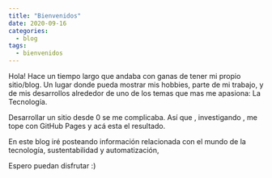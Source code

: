 ```yaml
---
title: "Bienvenidos"
date: 2020-09-16
categories:
  - blog
tags:
  - bienvenidos
---
```


Hola! Hace un tiempo largo que andaba con ganas de tener mi propio sitio/blog. Un lugar donde pueda mostrar mis hobbies, parte de mi trabajo, y de mis desarrollos alrededor de uno de los temas que mas me apasiona: La Tecnología.

Desarrollar un sitio desde 0 se me complicaba. Así que , investigando , me tope con GitHub Pages y acá esta el resultado. 

En este blog iré posteando información relacionada con el mundo de la tecnología, sustentabilidad y automatización, 

Espero puedan disfrutar :)

